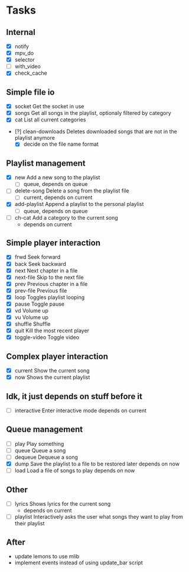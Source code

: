 
# Tasks

## Internal

 - [x] notify
 - [x] mpv_do
 - [x] selector
 - [ ] with_video
 - [x] check_cache

## Simple file io

 - [x] socket             Get the socket in use
 - [x] songs              Get all songs in the playlist, optionaly filtered by category
 - [x] cat                List all current categories
 - [?] clean-downloads    Deletes downloaded songs that are not in the playlist anymore
     - [x] decide on the file name format

## Playlist management

 - [x] new                Add a new song to the playlist
     - [ ] queue, depends on queue
 - [ ] delete-song        Delete a song from the playlist file
     - [ ] current, depends on current
 - [x] add-playlist       Append a playlist to the personal playlist
     - [ ] queue, depends on queue
 - [ ] ch-cat             Add a category to the current song
     - depends on current

## Simple player interaction

 - [x] frwd               Seek forward
 - [x] back               Seek backward
 - [x] next               Next chapter in a file
 - [x] next-file          Skip to the next file
 - [x] prev               Previous chapter in a file
 - [x] prev-file          Previous file
 - [x] loop               Toggles playlist looping
 - [x] pause              Toggle pause
 - [x] vd                 Volume up
 - [x] vu                 Volume up
 - [x] shuffle            Shuffle
 - [x] quit               Kill the most recent player
 - [x] toggle-video       Toggle video

## Complex player interaction

 - [x] current            Show the current song
 - [x] now                Shows the current playlist

## Idk, it just depends on stuff before it

 - [ ] interactive        Enter interactive mode
     depends on current

## Queue management
 - [ ] play               Play something
 - [ ] queue              Queue a song
 - [ ] dequeue            Dequeue a song
 - [x] dump               Save the playlist to a file to be restored later
     depends on now
 - [ ] load               Load a file of songs to play
     depends on now

## Other

 - [ ] lyrics             Shows lyrics for the current song
     - depends on current
 - [ ] playlist           Interactively asks the user what songs they want to play from their playlist

## After

- update lemons to use mlib
- implement events instead of using update_bar script
